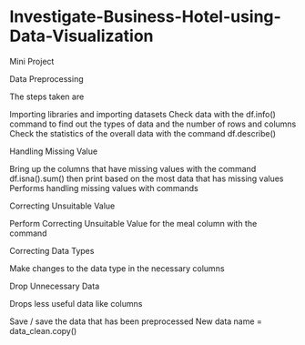 # Investigate-Business-Hotel-using-Data-Visualization
Mini Project  

Data Preprocessing

The steps taken are

Importing libraries and importing datasets
Check data with the df.info() command to find out the types of data and the number of rows and columns
Check the statistics of the overall data with the command df.describe()

Handling Missing Value

Bring up the columns that have missing values ​​with the command df.isna().sum() then print based on the most data that has missing values
Performs handling missing values ​​with commands

Correcting Unsuitable Value

Perform Correcting Unsuitable Value for the meal column with the command

Correcting Data Types

Make changes to the data type in the necessary columns

Drop Unnecessary Data

Drops less useful data like columns

Save / save the data that has been preprocessed
New data name = data_clean.copy()
